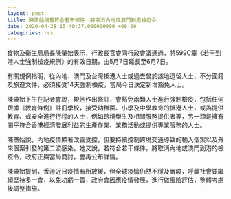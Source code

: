 ```yaml
---
layout: post
title: 陳肇始稱若符合若干條件　將取消內地或澳門到港檢疫令
date: 2020-04-28 15:40:37.000000000 +08:00
categories: rss
---
```


食物及衞生局局長陳肇始表示，行政長官會同行政會議通過，將599C章《若干到港人士強制檢疫規例》的有效日期，由5月7日延長至6月7日。

有關規例指明，從內地、澳門及台灣抵港人士或過去曾於該地逗留人士，不分國籍及旅遊文件，必須接受14天強制檢疫，當局今日決定新增豁免人士。

陳肇始下午在記者會說，規例作出修訂，會豁免兩類人士進行強制檢疫，包括任何跟據《教育條例》註冊學校，接受幼稚園、小學及中學教育的抵港人士，或為提供教育、或安全進行行程的人士，例如跨境學生及相關服務提供者等，另一類是擁有關乎符合香港經濟發展利益的生產作業、業務活動或提供專業服務的人士。

陳肇始說，內地疫情顯著改善受控，但要持續控制跨境交通導致的輸入個案以及外來個案引發的第二波感染。她又說，若符合若干條件，將取消內地或澳門到港的檢疫令，政府正與當局商討，會再公布詳情。

陳肇始提到，香港近日疫情有所放緩，但全球疫情仍然不穩及嚴峻，呼籲社會要繼續堅持多一會，以免功虧一簣，政府會因應疫情發展，進行做風險評估，整體考慮後調整措施。
